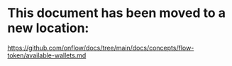 # This document has been moved to a new location:

https://github.com/onflow/docs/tree/main/docs/concepts/flow-token/available-wallets.md
